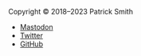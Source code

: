 Copyright © 2018–2023 Patrick Smith

- [Mastodon](https://hachyderm.io/@royalicing)
- [Twitter](https://twitter.com/royalicing)
- [GitHub](https://github.com/RoyalIcing)
